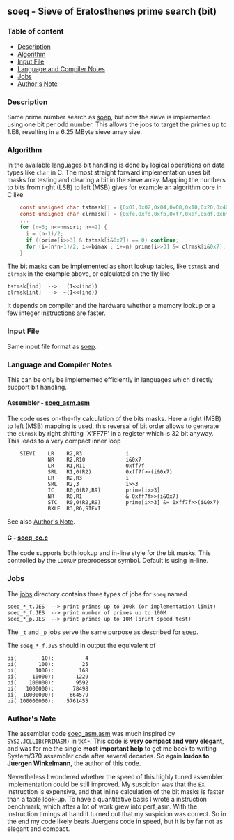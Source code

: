 ## soeq - Sieve of Eratosthenes prime search (bit)

### Table of content

- [Description](#user-content-description)
- [Algorithm](#user-content-algorithm)
- [Input File](#user-content-ifile)
- [Language and Compiler Notes](#user-content-langcomp)
- [Jobs](#user-content-jobs)
- [Author's Note](#user-content-anote)

### Description <a name="description"></a>
Same prime number search as [soep](README_soep.md), but now the sieve is
implemented using one bit per odd number. This allows the jobs to target
the primes up to 1.E8, resulting in a 6.25 MByte sieve array size.

### Algorithm <a name="algorithm"></a>
In the available languages bit handling is done by logical operations
on data types like `char` in C. The most straight forward implementation
uses bit masks for testing and clearing a bit in the sieve array.
Mapping the numbers to bits from right (LSB) to left (MSB) gives for
example an algorithm core in C like
``` c
    const unsigned char tstmask[] = {0x01,0x02,0x04,0x08,0x10,0x20,0x40,0x80};
    const unsigned char clrmask[] = {0xfe,0xfd,0xfb,0xf7,0xef,0xdf,0xbf,0x7f};
    ...
    for (n=3; n<=nmsqrt; n+=2) {
      i = (n-1)/2;
      if ((prime[i>>3] & tstmsk[i&0x7]) == 0) continue;
      for (i=(n*n-1)/2; i<=bimax ; i+=n) prime[i>>3] &= clrmsk[i&0x7];
    }
```

The bit masks can be implemented as short lookup tables, like `tstmsk` and
`clrmsk` in the example above, or calculated on the fly like

    tstmsk[ind]  -->   (1<<(ind))
    clrmsk[int]  -->  ~(1<<(ind))

It depends on compiler and the hardware whether a memory lookup or a
few integer instructions are faster.

### Input File <a name="ifile"></a>
Same input file format as [soep](README_soep.md#user-content-ifile).

### Language and Compiler Notes <a name="langcomp"></a>
This can be only be implemented efficiently in languages which directly
support bit handling.

#### Assembler - [soeq_asm.asm](soeq_asm.asm)
The code uses on-the-fly calculation of the bits masks. Here a right (MSB)
to left (MSB) mapping is used, this reversal of bit order allows to generate
the `clrmsk` by right shifting `X'FF7F' in a register which is 32 bit anyway.
This leads to a very compact inner loop
```
    SIEVI    LR    R2,R3              i
             NR    R2,R10             i&0x7
             LR    R1,R11             0xff7f
             SRL   R1,0(R2)           0xff7f>>(i&0x7)
             LR    R2,R3              i
             SRL   R2,3               i>>3
             IC    R0,0(R2,R9)        prime[i>>3]
             NR    R0,R1              & 0xff7f>>(i&0x7)
             STC   R0,0(R2,R9)        prime[i>>3] &= 0xff7f>>(i&0x7)
             BXLE  R3,R6,SIEVI
```

See also [Author's Note](#user-content-anote).

#### C - [soeq_cc.c](soeq_cc.c)
The code supports both lookup and in-line style for the bit masks. This
controlled by the `LOOKUP` preprocessor symbol. Default is using in-line.

### Jobs <a name="jobs"></a>
The [jobs](../jobs) directory contains three types of jobs for `soeq` named

    soeq_*_t.JES  --> print primes up to 100k (or implementation limit)
    soeq_*_f.JES  --> print number of primes up to 100M
    soeq_*_p.JES  --> print primes up to 10M (print speed test)

The `_t` and `_p` jobs serve the same purpose as described for
[soep](README_soep.md).

The `soeq_*_f.JES` should in output the equivalent of

    pi(        10):          4
    pi(       100):         25
    pi(      1000):        168
    pi(     10000):       1229
    pi(    100000):       9592
    pi(   1000000):      78498
    pi(  10000000):     664579
    pi( 100000000):    5761455

### Author's Note <a name="anote"></a>
The assembler code [soeq_asm.asm](soeq_asm.asm) was much inspired by
`SYS2.JCLLIB(PRIMASM)` in [tk4-](http://wotho.ethz.ch/tk4-/).
This code is **very compact and very elegant**, and was for me the single
**most important help** to get me back to writing System/370 assembler code
after several decades.
So again **kudos to Juergen Winkelmann**, the author of this code.

Nevertheless I wondered whether the speed of this highly tuned assembler
implementation could be still improved.
My suspicion was that the `EX` instruction is expensive, and that inline
calculation of the bit masks is faster than a table look-up.
To have a quantitative basis I wrote a instruction benchmark, which after
a lot of work grew into perf_asm.
With the instruction timings at hand it turned out that my suspicion was correct.
So in the end my code likely beats Juergens code in speed, but it is by far
not as elegant and compact.
